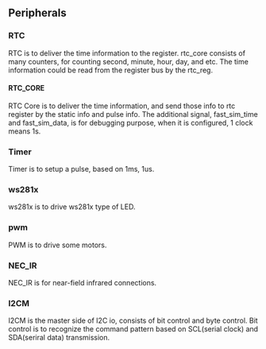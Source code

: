 ## Peripherals

### RTC

RTC is to deliver the time information to the register. rtc_core consists of many counters, for counting second, minute, hour, day, and etc. The time information could be read from the register bus by the rtc_reg.

#### RTC_CORE

RTC Core is to deliver the time information, and send those info to rtc register by the static info and pulse info. 
The additional signal, fast_sim_time and fast_sim_data, is for debugging purpose, when it is configured, 1 clock means 1s. 

### Timer

Timer is to setup a pulse, based on 1ms, 1us.

### ws281x

ws281x is to drive ws281x type of LED. 

### pwm

PWM is to drive some motors. 

### NEC_IR

NEC_IR is for near-field infrared connections. 

### I2CM

I2CM is the master side of I2C io, consists of bit control and byte control. Bit control is to recognize the command pattern based on SCL(serial clock) and SDA(seriral data) transmission. 








